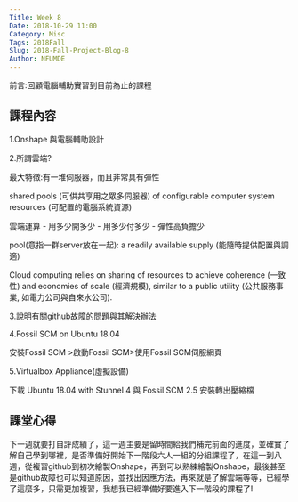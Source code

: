 ```yaml
---
Title: Week 8
Date: 2018-10-29 11:00
Category: Misc
Tags: 2018Fall
Slug: 2018-Fall-Project-Blog-8
Author: NFUMDE
---
```


前言:回顧電腦輔助實習到目前為止的課程

<!-- PELICAN_END_SUMMARY -->

課程內容
----

1.Onshape 與電腦輔助設計

2.所謂雲端?

最大特徵:有一堆伺服器，而且非常具有彈性

shared pools (可供共享用之眾多伺服器) of configurable computer system resources (可配置的電腦系統資源)

雲端運算 - 用多少開多少 - 用多少付多少 - 彈性高負擔少

pool(意指一群server放在一起): a readily available supply (能隨時提供配置與調適)

Cloud computing relies on sharing of resources to achieve coherence (一致性) and economies of scale (經濟規模), similar to a public utility (公共服務事業, 如電力公司與自來水公司).

3.說明有關github故障的問題與其解決辦法

4.Fossil SCM on Ubuntu 18.04

安裝Fossil SCM >啟動Fossil SCM>使用Fossil SCM伺服網頁

5.Virtualbox Appliance(虛擬設備)

下載 Ubuntu 18.04 with Stunnel 4 與 Fossil SCM 2.5 安裝轉出壓縮檔


課堂心得
----

下一週就要打自評成績了，這一週主要是留時間給我們補完前面的進度，並確實了解自己學到哪裡，是否準備好開始下一階段六人一組的分組課程了，在這一到八週，從複習github到初次繪製Onshape，再到可以熟練繪製Onshape，最後甚至是github故障也可以知道原因，並找出因應方法，再來就是了解雲端等等，已經學了這麼多，只需更加複習，我想我已經準備好要進入下一階段的課程了!



